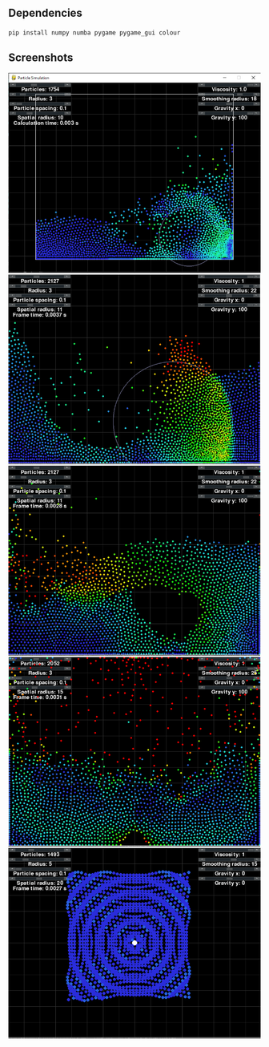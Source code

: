 
## Dependencies
```bash
pip install numpy numba pygame pygame_gui colour
```

## Screenshots
![Simulation](screenshots/simulation.png)
![Simulation](screenshots/wave1.png)
![Simulation](screenshots/wave2.png)
![Simulation](screenshots/teleporter.png)
![Simulation](screenshots/point_force.png)